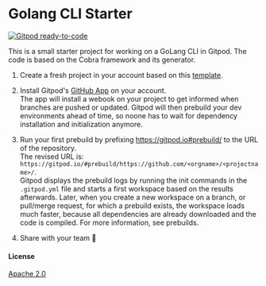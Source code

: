 # Golang CLI Starter

[![Gitpod ready-to-code](https://gitpod.io/button/open-in-gitpod.svg)](https://gitpod.io/from-referrer/)

This is a small starter project for working on a GoLang CLI in Gitpod. The code is based on the Cobra framework and its generator.

1. Create a fresh project in your account based on this [template](https://github.com/gitpod-io/golang-cli-starter/generate).

1. Install Gitpod's [GitHub App](https://github.com/apps/gitpod-io/installations/new) on your account.<br/>
The app will install a webook on your project to get informed when branches are pushed or updated. Gitpod will then prebuild your dev environments ahead of time, so noone has to wait for dependency installation and initialization anymore.

1. Run your first prebuild by prefixing https://gitpod.io#prebuild/ to the URL of the repository.<br/>
The revised URL is: `https://gitpod.io/#prebuild/https://github.com/<orgname>/<projectname>/`.<br/>
Gitpod displays the prebuild logs by running the init commands in the `.gitpod.yml` file and starts a first workspace based on the results afterwards. Later, when you create a new workspace on a branch, or pull/merge request, for which a prebuild exists, the workspace loads much faster, because all dependencies are already downloaded and the code is compiled. For more information, see prebuilds.

1. Share with your team 🚀

#### License

[Apache 2.0](./LICENSE)